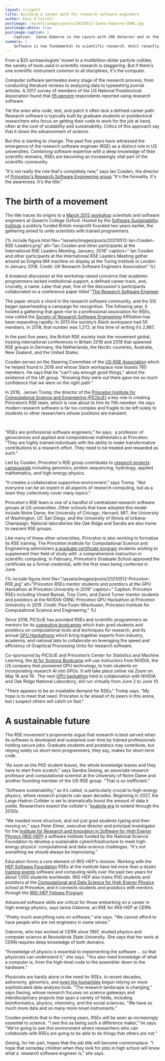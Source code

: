```yaml
---
layout: irispost
title: Building a career path for research software engineers
author: Eoin O'Carroll
postimage: /assets/images/posts/20210512-Ianna-Osborne-CERN.jpg
postimage-whole: true
postimage-caption: |
    Caption:  Ianna Osborne in the cavern with CMS detector and in the control room at CERN expecting first collisions. Credit: Ianna Osborne; CERN; and collage by PICSciE staff.
summary: |
    Software is now fundamental to scientific research. Until recently, the people who build it have lacked recognition.
---
```



From a \$25 archaeologists’ trowel to a multibillion-dollar particle
collider, the variety of tools used in scientific research is
staggering. But if there's one scientific instrument common to all
disciplines, it's the computer.

Computer software permeates every stage of the research process, from
conducting literature reviews to analyzing data to typesetting journal
articles. A 2017 survey of members of the US National Postdoctoral
Association found that [95
percent](https://core.ac.uk/download/pdf/144828152.pdf)
respondents reported using research software.

Yet the ones who code, test, and patch it often lack a defined career
path. Research software is typically built by graduate students or
postdoctoral researchers who focus on getting their code to work for the
job at hand, often at the cost of scalability and sustainability.
Critics of this approach say that it slows the advancement of science.

But this is starting to change. The past five years have witnessed the
emergence of the research software engineer (RSE) as a distinct role in
US universities. Combining software expertise with a deep knowledge of
their scientific domains, RSEs are becoming an increasingly vital part
of the scientific community.

"It's not really the role that's completely new," says Ian Cosden, the
director of [Princeton's Research Software Engineering
group](https://researchcomputing.princeton.edu/services/research-software-engineering)
"It's the formality. It's the awareness. It's the title."

# The birth of a movement

The title traces its origins to a [March 2012
workshop](https://www.software.ac.uk/cw12)
scientists and software engineers at Queen’s College Oxford. Hosted by
the [Software Sustainability
Institute](https://www.software.ac.uk/)
a publicly funded British nonprofit founded two years earlier, the
gathering aimed to unite scientists with trained programmers.

{% include figure.html
   file="/assets/images/posts/20210512-Ian-Cosden-RSE-Leaders.png"
   alt="Ian Cosden and other participants at the International RSE Leaders Meeting, January, 2018"
   caption=" Ian Cosden and other participants at the International RSE Leaders Meeting gather around an Enigma M4 machine on display at the Turing Institute in London in January 2018.
Credit: UK Research Software Engineers Association" %}

A breakout discussion at the workshop raised concerns that academic
programmers lacked institutional support, a defined career track, and,
crucially, a name. Later that year, five of the discussion's
participants collaborated on a conference paper titled "[The Research
Software
Engineer](https://www.research.ed.ac.uk/en/publications/the-research-software-engineer)

The paper struck a chord in the research software community, and the SSI
began spearheading a campaign for recognition. The following year, it
hosted a gathering that gave rise to a professional association for
RSEs, now called the [Society of Research Software
Engineering](https://society-rse.org/)
Affiliation has been expanding rapidly: In 2013 the society’s Slack
workspace had 50 members. In 2018, that number was 1,272; at this time
of writing it’s 2,887.

In the past five years, the British RSE society took the movement
global, hosting international conferences in Britain 2016 and 2018 that
spawned RSE groups in Germany, the Netherlands, the Nordic countries,
Australia, New Zealand, and the United States.

Cosden serves on the Steering Committee of the [US-RSE
Association](https://us-rse.org/)
which he helped found in 2018 and whose Slack workspace now boasts 780
members. He says that he "can't say enough good things," about the
existence of the UK group. "Knowing they were out there gave me so much
confidence that we were on the right path."

In 2016,  Jeroen Tromp, the director of the [Princeton Institute for
Computational Science and Engineering
(PICSciE)](https://researchcomputing.princeton.edu/about/about-picscie)
a key role in creating Princeton’s RSE team, which is now about to hire
its 11th member. He says modern research software is far too complex and
fragile to be left solely to students or other researchers whose
positions are transient.

 

"RSEs are professional software engineers," he says,  a professor of
geosciences and applied and computational mathematics at Princeton.
"They are highly trained individuals with the ability to make
transformative contributions to a research effort. They need to be
treated and rewarded as such."

Led by Cosden, Princeton's RSE group contributes to [research projects
campuswide](https://researchcomputing.princeton.edu/services/research-software-engineering/rse-projects)
including genomics, protein sequencing, hydrology, applied mathematics,
and high-energy physics.

"It creates a collaborative supportive environment," says Tromp. "Not
everyone can be an expert in all aspects of research computing, but as a
team they collectively cover many topics."

Princeton's RSE team is one of a handful of centralized research
software groups at US universities. Other schools that have adopted this
model include Notre Dame, the University of Chicago, Harvard, MIT, the
University of Washington, UC San Diego, and the University of Illinois
at Urbana-Champaign. National laboratories like Oak Ridge and Sandia are
also home to nascent RSE groups. 

Like many of these other universities, Princeton is also working to
formalize its RSE training. The Princeton Institute for Computational
Science and Engineering administers [a graduate certificate
program](https://researchcomputing.princeton.edu/learn/cse-graduate-certificate)
students wishing to supplement their field of study with  a
comprehensive instruction in scientific computing. In February,
Princeton’s Graduate School approved the certificate as a formal
credential, with the first ones being conferred in June.

{% include figure.html
   file="/assets/images/posts/20210512-Princeton-RSE.jpg"
   alt="Princeton RSEs mentor students and postdocs at the GPU Hackathon at Princeton University in 2019"
   caption=" Caption: Princeton RSEs including Vineet Bansal, Troy Comi, and David Turner mentor students and postdocs at the NVIDIA-ORNL-Princeton GPU Hackathon at Princeton University in 2019. Credit: Floe Fusin-Wischusen, Princeton Institute for Computational Science and Engineering." %}


 Since 2018, PICSciE has provided RSEs and scientific programmers as
mentors for its [computing
bootcamps](https://www.princeton.edu/news/2018/11/09/princeton-launches-computing-bootcamp-graduate-students-and-postdocs)
which train grad students and postdocs on computational tools and
techniques for research, and its annual [GPU
Hackathons](https://researchcomputing.princeton.edu/news/2019/princeton-held-its-first-gpu-hackathon)
which bring together experts from industry, academia, and national labs
to collaborate on leveraging the speed and efficiency of Graphical
Processing Units for research software.

Co-sponsored by PICSciE and Princeton’s Center for Statistics and
Machine Learning, the [AI for Science
Bootcamp](https://researchcomputing.princeton.edu/events/2021/ai-science-bootcamp-nvidia)
will use instructors from NVIDIA, the US company that pioneered GPU
technology, to train students on incorporating research AI into GPUs. It
will take place online via Zoom on May 18 and 19.  The next [GPU
hackathon](https://gpuhackathons.org/event/princeton-gpu-hackathon-2021)
held in collaboration with NVIDIA and Oak Ridge National Laboratory,
will run virtually from June 2 to June 10.

"There appears to be an insatiable demand for RSEs,” Tromp says. “My
hope is to meet that need. Princeton is far ahead of its peers in this
arena, but I suspect others will catch on fast."

# A sustainable future

The RSE movement's proponents argue that research is best served when
its software is developed and sustained over time by trained
professionals holding secure jobs. Graduate students and postdocs may
contribute, but relying solely on short-term programmers, they say,
makes for short-term code.

"As soon as the PhD student leaves, the whole knowledge leaves and they
have to start from scratch," says Sandra Gesing, an associate research
professor and computational scientist at the University of Notre Dame
and another founding member of the US-RSE group. "That is so
inefficient."

“Software sustainability,” as it’s called, is particularly crucial to
high-energy physics, where research projects can span decades. Beginning
in 2027, the Large Hadron Collider is set to dramatically boost the
amount of data it yields. Researchers expect the collider's "[exabyte
era](https://iris-hep.org/2021/04/10/exabyte-era.html)
to extend through the 2030s.

"We needed more structure, and not just grad students typing and then
moving on," says Peter Elmer, executive director and principal
investigator for the [Institute for Research and Innovation in Software
for High Energy Physics
(IRIS-HEP)](https://iris-hep.org)
a software institute funded by the National Science Foundation to
develop a sustainable cyberinfrastructure to meet high-energy physics'
computational and data-science challenges. "It's not something we should
always be improvising."

Education forms a core element of IRIS-HEP's mission. Working with the
[HEP Software
Foundation](https://hepsoftwarefoundation.org/)
RSEs at the institute have led more than a dozen [training
events](https://indico.cern.ch/event/957103/contributions/4330986/attachments/2234461/3787011/IRIS_HEP_Training_Plans2021.pdf)
software and computing skills over the past two years for about 1,000
students worldwide. IRIS-HEP also trains PhD students and postdocs at
the [Computational and Data Science for High Energy
Physics](https://codas-hep.org/)
school at Princeton, and it connects students and postdocs with mentors
through the [IRIS-HEP Fellows
Program](https://iris-hep.org/fellows.html)

Advanced software skills are critical for those embarking on a career in
high-energy physics, says Ianna Osborne, an RSE for IRIS-HEP at CERN.

"Pretty much everything runs on software,” she says. “We cannot afford
to have people who are not engineers in some sense."

Osborne, who has worked at CERN since 1997, studied physics and computer
science at Novosibirsk State University. She says that her work at CERN
requires deep knowledge of both domains.

"Knowledge of physics is essential to implementing the software ... so
that physicists can understand it," she says. "You also need knowledge
of what a computer is, from the high-level code to the assembler down to
the hardware."

Physicists are hardly alone in the need for RSEs. In recent decades,
astronomy, genomics, and [even the
humanities](https://www.csmonitor.com/Technology/2018/0516/When-the-humanities-meet-big-data)
begun relying on more sophisticated data analysis tools. "The research
landscape is changing," says Gesing, whose research focuses on science
gateways and interdisciplinary projects that span a variety of fields,
including bioinformatics, physics, chemistry, and the social sciences.
"We have so much more data and so many more novel instruments."

Cosden predicts that in the coming years, RSEs will be seen as
increasingly essential to science. "I see this as being such a
difference maker," he says. "We're going to see this environment where
researchers who can collaborate with RSEs are going to be able to do
things that others are not."

Gesing, for her part, hopes that the job title will become commonplace.
"I hope that someday children when they look for jobs in high school
will know what a  research software engineer is," she says.
